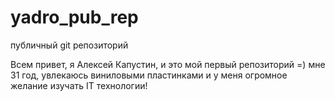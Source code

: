 # yadro_pub_rep
публичный git репозиторий

Всем привет, я Алексей Капустин, и это мой первый репозиторий =)
мне 31 год, увлекаюсь виниловыми пластинками
и у меня огромное желание изучать IT технологии!
